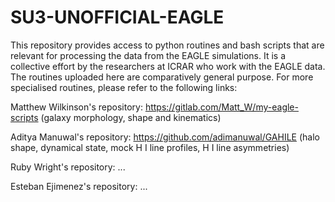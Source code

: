 # SU3-UNOFFICIAL-EAGLE
This repository provides access to python routines and bash scripts that are relevant for processing the data from the EAGLE simulations. It is a collective effort by the researchers at ICRAR who work with the EAGLE data. The routines uploaded here are comparatively general purpose. For more specialised routines, please refer to the following links:

Matthew Wilkinson's repository: https://gitlab.com/Matt_W/my-eagle-scripts (galaxy morphology, shape and kinematics)

Aditya Manuwal's repository: https://github.com/adimanuwal/GAHILE (halo shape, dynamical state, mock H I line profiles, H I line asymmetries)

Ruby Wright's repository: ...

Esteban Ejimenez's repository: ...
